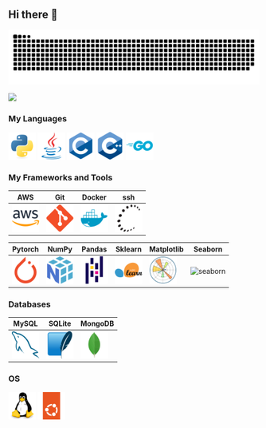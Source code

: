 ## Hi there 👋

<!--
**JC01111/JC01111** is a ✨ _special_ ✨ repository because its `README.md` (this file) appears on your GitHub profile.

Here are some ideas to get you started:

- 🔭 I’m currently working on ...
- 🌱 I’m currently learning ...
- 👯 I’m looking to collaborate on ...
- 🤔 I’m looking for help with ...
- 💬 Ask me about ...
- 📫 How to reach me: ...
- 😄 Pronouns: ...
- ⚡ Fun fact: ...
-->

<picture>
  <source media="(prefers-color-scheme: dark)" srcset="https://github.com/JC01111/JC01111/blob/7f5ce04cdb6a070bfba597d8bee40b9c93c6f410/github-contribution-grid-snake-dark.svg" />
  <source media="(prefers-color-scheme: light)" srcset="https://github.com/JC01111/JC01111/blob/7f5ce04cdb6a070bfba597d8bee40b9c93c6f410/github-contribution-grid-snake.svg" />
  <img alt="github-snake" src="https://github.com/JC01111/JC01111/blob/7f5ce04cdb6a070bfba597d8bee40b9c93c6f410/github-contribution-grid-snake.svg" />
</picture>

![](https://komarev.com/ghpvc/?username=JC01111)

### My Languages

<img src="https://raw.githubusercontent.com/devicons/devicon/master/icons/python/python-original.svg" alt="python" width="55" height="55"/> <img src="https://raw.githubusercontent.com/devicons/devicon/master/icons/java/java-original.svg" alt="java" width="55" height="55"/> <img src="https://raw.githubusercontent.com/devicons/devicon/master/icons/c/c-original.svg" alt="c" width="55" height="55"/> <img src="https://raw.githubusercontent.com/devicons/devicon/master/icons/cplusplus/cplusplus-original.svg" alt="cpp" width="55" height="55"/> <img src="https://raw.githubusercontent.com/devicons/devicon/master/icons/go/go-original-wordmark.svg" alt="go" width="55" height="55"/>

<!--
|.py|.java|.c|.cpp|.go|
|----|----|----|----|----|
|<img src="https://raw.githubusercontent.com/devicons/devicon/master/icons/python/python-original-wordmark.svg" alt="python" width="55" height="55"/>|<img src="https://raw.githubusercontent.com/devicons/devicon/master/icons/java/java-original-wordmark.svg" alt="python" width="55" height="55"/>|<img src="https://raw.githubusercontent.com/devicons/devicon/master/icons/c/c-original.svg" alt="python" width="55" height="55"/>|<img src="https://raw.githubusercontent.com/devicons/devicon/master/icons/cplusplus/cplusplus-original.svg" alt="python" width="55" height="55"/>|<img src="https://raw.githubusercontent.com/devicons/devicon/master/icons/go/go-original-wordmark.svg" alt="riscv" width="55" height="55"/>|
-->

### My Frameworks and Tools
|AWS|Git|Docker|ssh|
|----------|----------|----------|----------|
|<img src="https://github.com/devicons/devicon/blob/master/icons/amazonwebservices/amazonwebservices-original-wordmark.svg" title="Git"  alt="Git" width="55" height="55"/>|<img src="https://github.com/devicons/devicon/blob/master/icons/git/git-original.svg" title="Git"  alt="Git" width="55" height="55"/>|<img src="https://github.com/devicons/devicon/blob/master/icons/docker/docker-plain.svg" title="Docker"  alt="docker" width="55" height="55"/>|<img src="https://github.com/devicons/devicon/blob/master/icons/ssh/ssh-original.svg" title="ssh"  alt="ssh" width="55" height="55"/>|

| Pytorch | NumPy | Pandas | Sklearn | Matplotlib | Seaborn |
|----------|----------|----------|----------|----------|----------|
|<img src="https://github.com/devicons/devicon/blob/master/icons/pytorch/pytorch-original.svg" title="Pytorch"  alt="Pytorch" width="55" height="55"/>|<img src="https://github.com/devicons/devicon/blob/master/icons/numpy/numpy-original.svg" title="NumPy" alt="Numpy" width="55" height="55"/>|<img src="https://github.com/devicons/devicon/blob/master/icons/pandas/pandas-original.svg" title="Pandas" alt="Pandas" width="55" height="55"/>|<img src="https://github.com/devicons/devicon/blob/master/icons/scikitlearn/scikitlearn-original.svg" title="sklearn" alt="sklearn" width="55" height="55"/>|<img src="https://github.com/devicons/devicon/blob/master/icons/matplotlib/matplotlib-original.svg" title="mpl" alt="mpl" width="55" height="55"/>|<img src="https://seaborn.pydata.org/_static/logo-wide-lightbg.svg" alt="seaborn" width="55" height="55"/>|

### Databases
|MySQL|SQLite|MongoDB|
|----|----|----|
|<img src="https://github.com/devicons/devicon/blob/master/icons/mysql/mysql-original.svg" title="mysql"  alt="mysql" width="55" height="55"/>|<img src="https://github.com/devicons/devicon/blob/master/icons/sqlite/sqlite-original.svg" title="sqlite"  alt="sqlite" width="55" height="55"/>|<img src="https://github.com/devicons/devicon/blob/master/icons/mongodb/mongodb-original.svg" title="mongodb"  alt="mongodb" width="55" height="55"/>|

### OS
<img src="https://github.com/devicons/devicon/blob/master/icons/linux/linux-original.svg" title="Linux"  alt="Linux" width="55" height="55"/> <img src="https://github.com/devicons/devicon/blob/master/icons/ubuntu/ubuntu-original.svg" title="Linux"  alt="Linux" width="55" height="55"/>
